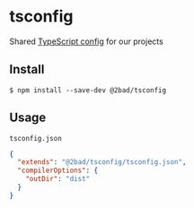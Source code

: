 # tsconfig

Shared [TypeScript config](https://www.typescriptlang.org/docs/handbook/tsconfig-json.html) for our projects

## Install

```
$ npm install --save-dev @2bad/tsconfig
```

## Usage

`tsconfig.json`

```json
{
  "extends": "@2bad/tsconfig/tsconfig.json",
  "compilerOptions": {
    "outDir": "dist"
  }
}
```
